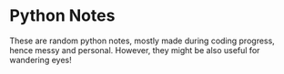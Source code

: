 # Python Notes  
                         
These are random python notes, mostly made during coding progress, hence messy and personal. However, they might be also useful for wandering eyes! 



